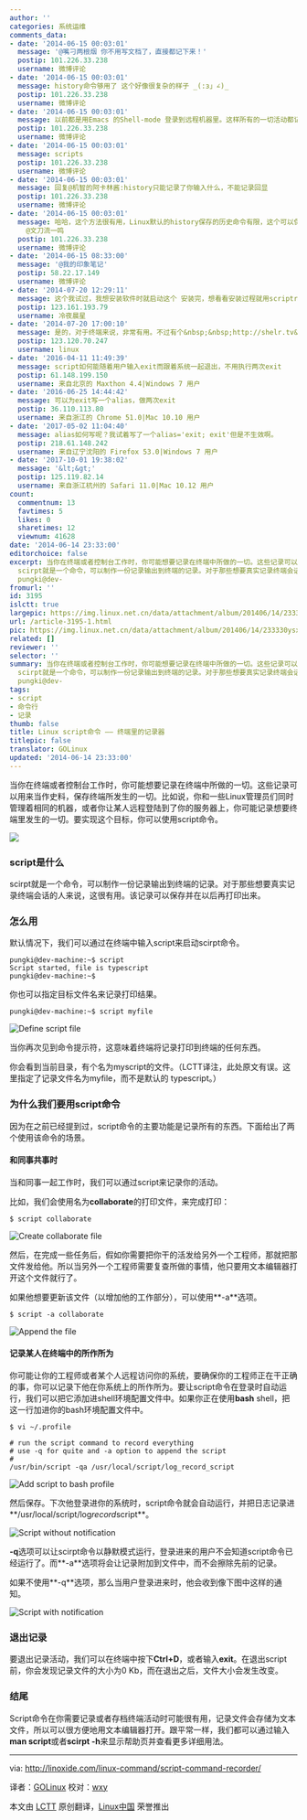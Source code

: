 ```yaml
---
author: ''
categories: 系统运维
comments_data:
- date: '2014-06-15 00:03:01'
  message: '@嘴刁两根烟 你不用写文档了，直接都记下来！'
  postip: 101.226.33.238
  username: 微博评论
- date: '2014-06-15 00:03:01'
  message: history命令够用了 这个好像很复杂的样子 _(:з」∠)_
  postip: 101.226.33.238
  username: 微博评论
- date: '2014-06-15 00:03:01'
  message: 以前都是用Emacs 的Shell-mode 登录到远程机器里。这样所有的一切活动都记录在缓冲区里面。要报defect 的时候只要拷贝粘贴就行了。
  postip: 101.226.33.238
  username: 微博评论
- date: '2014-06-15 00:03:01'
  message: scripts
  postip: 101.226.33.238
  username: 微博评论
- date: '2014-06-15 00:03:01'
  message: 回复@机智的阿卡林酱:history只能记录了你输入什么，不能记录回显
  postip: 101.226.33.238
  username: 微博评论
- date: '2014-06-15 00:03:01'
  message: 哈哈，这个方法很有用，Linux默认的history保存的历史命令有限，这个可以保存任意长的history，只要你的磁盘够大[嘻嘻] @fred_勇往直前
    @文刀流一鸣
  postip: 101.226.33.238
  username: 微博评论
- date: '2014-06-15 08:33:00'
  message: '@我的印象笔记'
  postip: 58.22.17.149
  username: 微博评论
- date: '2014-07-20 12:29:11'
  message: 这个我试过，我想安装软件时就启动这个 安装完，想看看安装过程就用scriptreplay来放，也可以传给朋友让他们学习
  postip: 123.161.193.79
  username: 冷夜晨星
- date: '2014-07-20 17:00:10'
  message: 是的，对于终端来说，非常有用。不过有个&nbsp;&nbsp;http://shelr.tv&nbsp;&nbsp;提供的录播更有趣。
  postip: 123.120.70.247
  username: linux
- date: '2016-04-11 11:49:39'
  message: script如何能随着用户输入exit而跟着系统一起退出，不用执行两次exit
  postip: 61.148.199.150
  username: 来自北京的 Maxthon 4.4|Windows 7 用户
- date: '2016-06-25 14:44:42'
  message: 可以为exit写一个alias，做两次exit
  postip: 36.110.113.80
  username: 来自浙江的 Chrome 51.0|Mac 10.10 用户
- date: '2017-05-02 11:04:40'
  message: alias如何写呢？我试着写了一个alias='exit; exit'但是不生效啊。
  postip: 218.61.148.242
  username: 来自辽宁沈阳的 Firefox 53.0|Windows 7 用户
- date: '2017-10-01 19:38:02'
  message: '&lt;&gt;'
  postip: 125.119.82.14
  username: 来自浙江杭州的 Safari 11.0|Mac 10.12 用户
count:
  commentnum: 13
  favtimes: 5
  likes: 0
  sharetimes: 12
  viewnum: 41628
date: '2014-06-14 23:33:00'
editorchoice: false
excerpt: 当你在终端或者控制台工作时，你可能想要记录在终端中所做的一切。这些记录可以用来当作史料，保存终端所发生的一切。比如说，你和一些Linux管理员们同时管理着相同的机器，或者你让某人远程登陆到了你的服务器上，你可能记录想要终端里发生的一切。要实现这个目标，你可以使用script命令。  script是什么
  scirpt就是一个命令，可以制作一份记录输出到终端的记录。对于那些想要真实记录终端会话的人来说，这很有用。该记录可以保存并在以后再打印出来。 怎么用 默认情况下，我们可以通过在终端中输入script来启动scirpt命令。
  pungki@dev-
fromurl: ''
id: 3195
islctt: true
largepic: https://img.linux.net.cn/data/attachment/album/201406/14/233330ysxa1afoddk1avcd.png
url: /article-3195-1.html
pic: https://img.linux.net.cn/data/attachment/album/201406/14/233330ysxa1afoddk1avcd.png.thumb.jpg
related: []
reviewer: ''
selector: ''
summary: 当你在终端或者控制台工作时，你可能想要记录在终端中所做的一切。这些记录可以用来当作史料，保存终端所发生的一切。比如说，你和一些Linux管理员们同时管理着相同的机器，或者你让某人远程登陆到了你的服务器上，你可能记录想要终端里发生的一切。要实现这个目标，你可以使用script命令。  script是什么
  scirpt就是一个命令，可以制作一份记录输出到终端的记录。对于那些想要真实记录终端会话的人来说，这很有用。该记录可以保存并在以后再打印出来。 怎么用 默认情况下，我们可以通过在终端中输入script来启动scirpt命令。
  pungki@dev-
tags:
- script
- 命令行
- 记录
thumb: false
title: Linux script命令 —— 终端里的记录器
titlepic: false
translator: GOLinux
updated: '2014-06-14 23:33:00'
---
```


当你在终端或者控制台工作时，你可能想要记录在终端中所做的一切。这些记录可以用来当作史料，保存终端所发生的一切。比如说，你和一些Linux管理员们同时管理着相同的机器，或者你让某人远程登陆到了你的服务器上，你可能记录想要终端里发生的一切。要实现这个目标，你可以使用script命令。


![](/data/attachment/album/201406/14/233330ysxa1afoddk1avcd.png)


### script是什么


scirpt就是一个命令，可以制作一份记录输出到终端的记录。对于那些想要真实记录终端会话的人来说，这很有用。该记录可以保存并在以后再打印出来。


### 怎么用


默认情况下，我们可以通过在终端中输入script来启动scirpt命令。



```
pungki@dev-machine:~$ script
Script started, file is typescript
pungki@dev-machine:~$

```

你也可以指定目标文件名来记录打印结果。



```
pungki@dev-machine:~$ script myfile

```

![Define script file](/data/attachment/album/201406/14/233332uiteyu8axeeuyuen.png)


当你再次见到命令提示符，这意味着终端将记录打印到终端的任何东西。


你会看到当前目录，有个名为myscript的文件。（LCTT译注，此处原文有误。这里指定了记录文件名为myfile，而不是默认的 typescript。）


### 为什么我们要用script命令


因为在之前已经提到过，script命令的主要功能是记录所有的东西。下面给出了两个使用该命令的场景。


#### 和同事共事时


当和同事一起工作时，我们可以通过script来记录你的活动。


比如，我们会使用名为**collaborate**的打印文件，来完成打印：



```
$ script collaborate

```

![Create collaborate file](/data/attachment/album/201406/14/233333fe0svvieszifvxzv.png)


然后，在完成一些任务后，假如你需要把你干的活发给另外一个工程师，那就把那文件发给他。所以当另外一个工程师需要复查所做的事情，他只要用文本编辑器打开这个文件就行了。


如果他想要更新该文件（以增加他的工作部分），可以使用**-a**选项。



```
$ script -a collaborate

```

![Append the file](/data/attachment/album/201406/14/233334m3b0vroaa24raj3r.png)


#### 记录某人在终端中的所作所为


你可能让你的工程师或者某个人远程访问你的系统，要确保你的工程师正在干正确的事，你可以记录下他在你系统上的所作所为。要让script命令在登录时自动运行，我们可以把它添加进shell环境配置文件中。如果你正在使用**bash** shell，把这一行加进你的bash环境配置文件中。



```
$ vi ~/.profile

# run the script command to record everything
# use -q for quite and -a option to append the script
#
/usr/bin/script -qa /usr/local/script/log_record_script

```

![Add script to bash profile](/data/attachment/album/201406/14/233335dakdlmalewvpezdp.png)


然后保存。下次他登录进你的系统时，script命令就会自动运行，并把日志记录进**/usr/local/script/log*record*script**。


![Script without notification](/data/attachment/album/201406/14/233336zlry0wwgynl3wyss.png)


**-q**选项可以让scirpt命令以静默模式运行，登录进来的用户不会知道script命令已经运行了。而**-a**选项将会让记录附加到文件中，而不会擦除先前的记录。


如果不使用**-q**选项，那么当用户登录进来时，他会收到像下图中这样的通知。


![Script with notification](/data/attachment/album/201406/14/233338h77jeef6v6pjctr9.png)


### 退出记录


要退出记录活动，我们可以在终端中按下**Ctrl+D**，或者输入**exit**。在退出script前，你会发现记录文件的大小为0 Kb，而在退出之后，文件大小会发生改变。


### 结尾


Script命令在你需要记录或者存档终端活动时可能很有用，记录文件会存储为文本文件，所以可以很方便地用文本编辑器打开。跟平常一样，我们都可以通过输入**man script**或者**scirpt -h**来显示帮助页并查看更多详细用法。




---


via: <http://linoxide.com/linux-command/script-command-recorder/>


译者：[GOLinux](https://github.com/GOLinux) 校对：[wxy](https://github.com/wxy)


本文由 [LCTT](https://github.com/LCTT/TranslateProject) 原创翻译，[Linux中国](http://linux.cn/) 荣誉推出